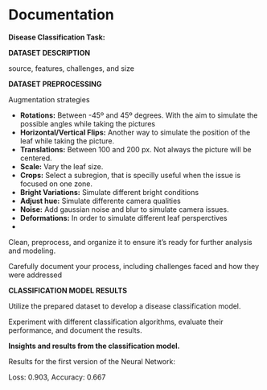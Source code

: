 # Documentation


**Disease Classification Task:**

**DATASET DESCRIPTION**

source, features, challenges, and size

**DATASET PREPROCESSING**

Augmentation strategies

* **Rotations:** Between -45º and 45º degrees. With the aim to simulate the possible angles while taking the pictures
* **Horizontal/Vertical Flips:** Another way to simulate the position of the leaf while taking the picture.
* **Translations:** Between 100 and 200 px. Not always the picture will be centered.
* **Scale:** Vary the leaf size.
* **Crops:** Select a subregion, that is specilly useful when the issue is focused on one zone.
* **Bright Variations:** Simulate different bright conditions
* **Adjust hue:** Simulate differente camera qualities
* **Noise:** Add gaussian noise and blur to simulate camera issues.
* **Deformations:** In order to simulate different leaf persperctives
* 

Clean, preprocess, and organize it to ensure it’s ready for further analysis and modeling.

Carefully document your process, including challenges faced and how they were addressed

**CLASSIFICATION MODEL RESULTS**

Utilize the prepared dataset to develop a disease classification model.

Experiment with different classification algorithms, evaluate their performance, and document the results.

**Insights and results from the classification model.**

Results for the first version of the Neural Network:

Loss: 0.903, Accuracy: 0.667
